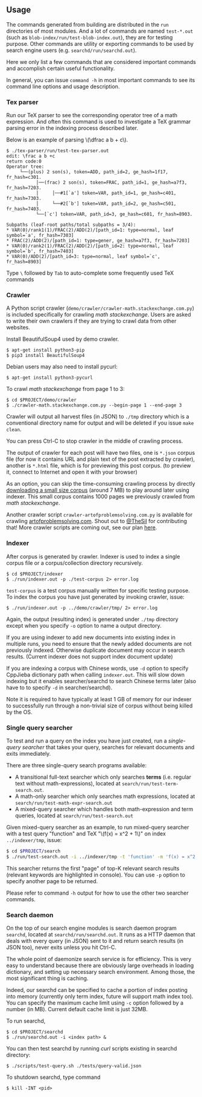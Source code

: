 ## Usage
The commands generated from building are distributed in the `run` directories of most modules.
And a lot of commands are named `test-*.out` (such as `blob-index/run/test-blob-index.out`), they are for testing purpose.
Other commands are utility or exporting commands to be used by search engine users (e.g. `searchd/run/searchd.out`).

Here we only list a few commands that are considered important
commands and accomplish certain useful functionality.

In general, you can issue `command -h` in most important commands to see its command line options and usage description.

### Tex parser
Run our TeX parser to see the corresponding operator tree of a math expression. And often this command is used to investigate a TeX grammar parsing error in the indexing process described later.

Below is an example of parsing \\(\dfrac a b + c\\).
```
$ ./tex-parser/run/test-tex-parser.out
edit: \frac a b +c
return code:0
Operator tree:
     └──(plus) 2 son(s), token=ADD, path_id=2, ge_hash=1f17, fr_hash=c301.
           │──(frac) 2 son(s), token=FRAC, path_id=1, ge_hash=a7f3, fr_hash=7203.
           │     │──#1[`a'] token=VAR, path_id=1, ge_hash=c401, fr_hash=7303.
           │     └──#2[`b'] token=VAR, path_id=2, ge_hash=c501, fr_hash=7403.
           └──[`c'] token=VAR, path_id=3, ge_hash=c601, fr_hash=8903.

Subpaths (leaf-root paths/total subpaths = 3/4):
* VAR(0)/rank1(1)/FRAC(2)/ADD(2)/[path_id=1: type=normal, leaf symbol=`a', fr_hash=7303]
* FRAC(2)/ADD(2)/[path_id=1: type=gener, ge_hash=a7f3, fr_hash=7203]
* VAR(0)/rank2(1)/FRAC(2)/ADD(2)/[path_id=2: type=normal, leaf symbol=`b', fr_hash=7403]
* VAR(0)/ADD(2)/[path_id=3: type=normal, leaf symbol=`c', fr_hash=8903]
```
Type `\` followed by `Tab` to auto-complete some frequently used TeX commands

### Crawler
A Python script crawler (`demo/crawler/crawler-math.stackexchange.com.py`) is included specifically for crawling *math stackexchange*.
Users are asked to write their own crawlers if they are trying to crawl data from other websites.

Install BeautifulSoup4 used by demo crawler.
```
$ apt-get install python3-pip
$ pip3 install BeautifulSoup4
```

Debian users may also need to install pycurl:
```
$ apt-get install python3-pycurl
```

To crawl *math stackexchange* from page 1 to 3:
```
$ cd $PROJECT/demo/crawler
$ ./crawler-math.stackexchange.com.py --begin-page 1 --end-page 3
```
Crawler will output all harvest files (in JSON) to `./tmp` directory which is a conventional directory name for output and will be deleted if you issue `make clean`.

You can press Ctrl-C to stop crawler in the middle of crawling process.

The output of crawler for each post will have two files, one is `*.json` corpus file (for now it contains URL and plain text of the post extracted by crawler), another is `*.html` file, which is for previewing this post corpus. (to preview it, connect to Internet and open it with your browser)

As an option, you can skip the time-consuming crawling
process by directly
[downloading a small size corpus](/download/math-corpus-small.tar.bz2) (around 7 MB) to play around later using indexer.
This small corpus contains 1000 pages we previously
crawled from *math stackexchange*.

Another crawler script `crawler-artofproblemsolving.com.py` is available for crawling [artofproblemsolving.com](https://artofproblemsolving.com). Shout out to [@TheSil](https://github.com/TheSil) for contributing that! More crawler scripts are coming out, see our plan [here](TODO.html#consider-additional-indexing-sources).

### Indexer
After corpus is generated by crawler.
Indexer is used to index a single corpus file or a corpus/collection directory recursively.

```
$ cd $PROJECT/indexer
$ ./run/indexer.out -p ./test-corpus 2> error.log
```

`test-corpus` is a test corpus manually written for specific
testing purpose.
To index the corpus you have just generated by invoking
crawler, issue:

```
$ ./run/indexer.out -p ../demo/crawler/tmp/ 2> error.log
```

Again, the output (resulting index) is generated under
`./tmp` directory except when you specify `-o` option to name
a output directory.

If you are using indexer to add new documents into existing
index in multiple runs, you need to ensure that the newly added
documents are not previously indexed. Otherwise duplicate document
may occur in search results. (Current indexer does not support index
document update)

If you are indexing a corpus with Chinese words, use `-d`
option to specify CppJieba dictionary path when calling
`indexer.out`. This will slow down indexing but it enables
searcher/searchd to search Chinese terms later (also have to
to specify `-d` in searcher/searchd).

Note it is required to have typically at least 1 GB of memory
for our indexer to successfully run through a non-trivial size
of corpus without being killed by the OS.

### Single query searcher
To test and run a query on the index you have just created,
run a *single-query searcher* that takes your query, searches for
relevant documents and exits immediately.

There are three single-query search programs available:

* A transitional full-text searcher which only searches
**terms** (i.e. regular text without math-expressions), 
located at `search/run/test-term-search.out`.
* A math-only searcher which only searches math expressions,
located at `search/run/test-math-expr-search.out`
* A mixed-query searcher which handles both math-expression
and term queries, located at `search/run/test-search.out`

Given mixed-query searcher as an example, to run mixed-query searcher
with a test query "function" and TeX "\\(f(x) = x^2 + 1\\)" on index
`../indexer/tmp`, issue:

```sh
$ cd $PROJECT/search
$ ./run/test-search.out -i ../indexer/tmp -t 'function' -m 'f(x) = x^2 + 1'
```

This searcher returns the first "page" of top-K relevant search
results (relevant keywords are highlighted in console). You
can use `-p` option to specify another page to be returned.

Please refer to command `-h` output for how to use the other
two searcher commands.

### Search daemon
On the top of our search engine modules is search daemon
program `searchd`, located at `searchd/run/searchd.out`.
It runs as a HTTP daemon that deals with every query (in JSON)
sent to it and return search results (in JSON too), never
exits unless you hit Ctrl-C.

The whole point of daemonize search service is for efficiency.
This is very easy to understand because there are obviously
large overheads in loading dictionary, and setting up
necessary search environment. Among those, the most significant
thing is caching.

Indeed, our searchd can be specified to cache a portion of
index posting into memory (currently only term index, future
will support math index too).
You can specify the maximum cache limit using `-c` option
followed by a number (in MB).
Current default cache limit is just 32MB.

To run searchd,
```
$ cd $PROJECT/searchd
$ ./run/searchd.out -i <index path> &
```

You can then test searchd by running *curl* scripts existing
in searchd directory:

```
$ ./scripts/test-query.sh ./tests/query-valid.json
```

To shutdown searchd, type command
```
$ kill -INT <pid>
```
